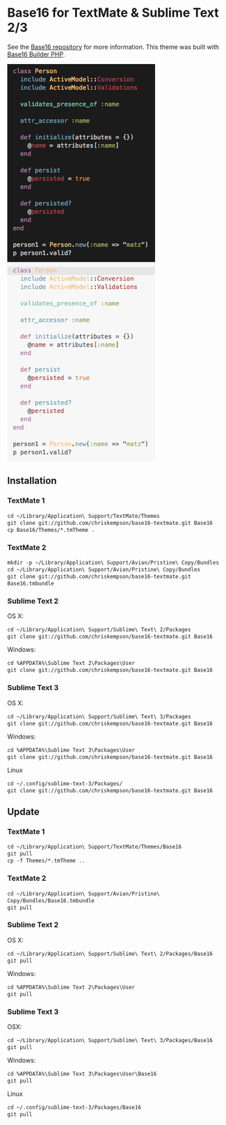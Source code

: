 # Base16 for TextMate & Sublime Text 2/3

See the [Base16 repository](https://github.com/chriskempson/base16) for more information.
This theme was built with [Base16 Builder PHP](https://github.com/chriskempson/base16-builder-php).

![Base16 TextMate Dark](Images/base16-textmate-dark.png)
![Base16 TextMate Light](Images/base16-textmate-light.png)

## Installation

### TextMate 1
    cd ~/Library/Application\ Support/TextMate/Themes
    git clone git://github.com/chriskempson/base16-textmate.git Base16
    cp Base16/Themes/*.tmTheme .

### TextMate 2
    mkdir -p ~/Library/Application\ Support/Avian/Pristine\ Copy/Bundles
    cd ~/Library/Application\ Support/Avian/Pristine\ Copy/Bundles
    git clone git://github.com/chriskempson/base16-textmate.git Base16.tmbundle

### Sublime Text 2
OS X:

    cd ~/Library/Application\ Support/Sublime\ Text\ 2/Packages
    git clone git://github.com/chriskempson/base16-textmate.git Base16

Windows:

    cd %APPDATA%\Sublime Text 2\Packages\User
    git clone git://github.com/chriskempson/base16-textmate.git Base16

### Sublime Text 3
OS X:

    cd ~/Library/Application\ Support/Sublime\ Text\ 3/Packages
    git clone git://github.com/chriskempson/base16-textmate.git Base16

Windows:

    cd %APPDATA%\Sublime Text 3\Packages\User
    git clone git://github.com/chriskempson/base16-textmate.git Base16

Linux

    cd ~/.config/sublime-text-3/Packages/
    git clone git://github.com/chriskempson/base16-textmate.git Base16

## Update

### TextMate 1
    cd ~/Library/Application\ Support/TextMate/Themes/Base16
    git pull
    cp -f Themes/*.tmTheme ..

### TextMate 2
    cd ~/Library/Application\ Support/Avian/Pristine\ Copy/Bundles/Base16.tmbundle
    git pull

### Sublime Text 2
OS X:

    cd ~/Library/Application\ Support/Sublime\ Text\ 2/Packages/Base16
    git pull

Windows:

    cd %APPDATA%\Sublime Text 2\Packages\User
    git pull

### Sublime Text 3
OSX:

    cd ~/Library/Application\ Support/Sublime\ Text\ 3/Packages/Base16
    git pull

Windows:

    cd %APPDATA%\Sublime Text 3\Packages\User\Base16
    git pull

Linux

    cd ~/.config/sublime-text-3/Packages/Base16
    git pull
